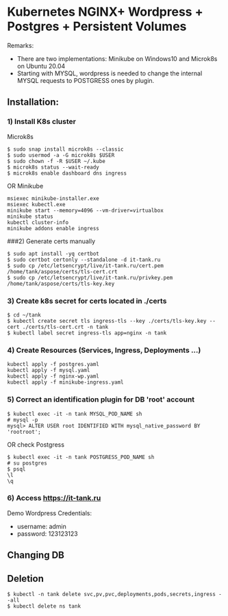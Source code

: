 # Kubernetes NGINX+ Wordpress + Postgres + Persistent Volumes
Remarks: 
- There are two implementations: Minikube on Windows10 and Microk8s on Ubuntu 20.04
- Starting with MYSQL, wordpress is needed to change the internal MYSQL requests  to POSTGRESS ones by plugin.

## Installation:
### 1) Install K8s cluster  
Microk8s
```
$ sudo snap install microk8s --classic
$ sudo usermod -a -G microk8s $USER
$ sudo chown -f -R $USER ~/.kube
$ microk8s status --wait-ready
$ microk8s enable dashboard dns ingress
```
OR  Minikube 
```
msiexec minikube-installer.exe
msiexec kubectl.exe
minikube start --memory=4096 --vm-driver=virtualbox
minikube status
kubectl cluster-info
minikube addons enable ingress 
```

###2) Generate certs manually
```
$ sudo apt install -yq certbot
$ sudo certbot certonly --standalone -d it-tank.ru
$ sudo cp /etc/letsencrypt/live/it-tank.ru/cert.pem /home/tank/aspose/certs/tls-cert.crt
$ sudo cp /etc/letsencrypt/live/it-tank.ru/privkey.pem /home/tank/aspose/certs/tls-key.key
```

### 3)  Create k8s secret for certs located in ./certs
```
$ cd ~/tank
$ kubectl create secret tls ingress-tls --key ./certs/tls-key.key --cert ./certs/tls-cert.crt -n tank
$ kubectl label secret ingress-tls app=nginx -n tank
```

### 4) Create Resources (Services, Ingress, Deployments ...)
```
kubectl apply -f postgres.yaml 
kubectl apply -f mysql.yaml 
kubectl apply -f nginx-wp.yaml
kubectl apply -f minikube-ingress.yaml 
```

### 5) Correct an identification plugin for DB  'root' account 
```
$ kubectl exec -it -n tank MYSQL_POD_NAME sh
# mysql -p
mysql> ALTER USER root IDENTIFIED WITH mysql_native_password BY 'rootroot';
```
OR check Postgress
```
$ kubectl exec -it -n tank POSTGRESS_POD_NAME sh
# su postgres
$ psql
\l
\q
```

### 6) Access https://it-tank.ru
Demo Wordpress Credentials:
- username: admin
- password: 123123123

## Changing DB


## Deletion
```
$ kubectl -n tank delete svc,pv,pvc,deployments,pods,secrets,ingress --all  
$ kubectl delete ns tank
```

